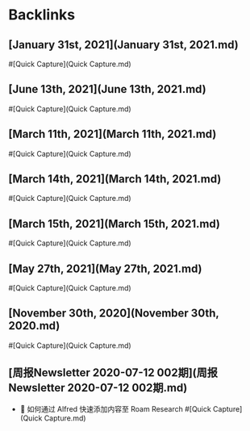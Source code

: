 
# Backlinks
## [January 31st, 2021](January 31st, 2021.md)

#[Quick Capture](Quick Capture.md)

## [June 13th, 2021](June 13th, 2021.md)

#[Quick Capture](Quick Capture.md)

## [March 11th, 2021](March 11th, 2021.md)

#[Quick Capture](Quick Capture.md)

## [March 14th, 2021](March 14th, 2021.md)

#[Quick Capture](Quick Capture.md)

## [March 15th, 2021](March 15th, 2021.md)

#[Quick Capture](Quick Capture.md)

## [May 27th, 2021](May 27th, 2021.md)

#[Quick Capture](Quick Capture.md)

## [November 30th, 2020](November 30th, 2020.md)

#[Quick Capture](Quick Capture.md)

## [周报Newsletter 2020-07-12 002期](周报Newsletter 2020-07-12 002期.md)
- 🦾 如何通过 Alfred 快速添加内容至 Roam Research #[Quick Capture](Quick Capture.md)


